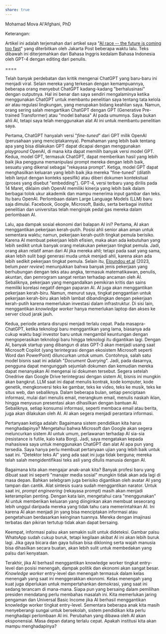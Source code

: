 ```yaml
---
share: true
---
```



Mohamad Mova Al'Afghani, PhD

Keterangan: 

Artikel ini adalah terjemahan dari artikel saya "[AI race -- the future is coming too fast](https://www.thejakartapost.com/opinion/2023/03/31/ai-race-the-future-is-coming-too-fast.html)" yang diterbitkan oleh Jakarta Post beberapa waktu lalu. Teks dibawah ini diterjemahkan dari Bahasa Inggris kedalam Bahasa Indonesia oleh GPT-4 dengan editing dari penulis.


====

Telah banyak perdebatan dan kritik mengenai ChatGPT yang baru-baru ini menjadi viral. Selain mereka yang terkesan dengan kemampuannya, beberapa orang menyebut ChatGPT kadang-kadang "berhalusinasi" dengan outputnya. Hal ini benar dan saya sendiri mengalaminya ketika menggunakan ChatGPT untuk membantu penelitian saya tentang tata kelola air atau regulasi lingkungan, yang merupakan bidang keahlian saya. Namun, orang sering salah mengartikan ChatGPT dengan GPT (Generative Pre-trained Transformer) atau "model bahasa" AI pada umumnya. Saya bukan ahli AI, tetapi saya telah menggunakan alat AI ini untuk membantu penelitian saya.

Pertama, ChatGPT hanyalah versi "*fine-tuned*" dari GPT milik OpenAI (perusahaan yang menciptakannya). Pemahaman yang lebih baik tentang apa yang bisa dilakukan GPT dapat dicapai dengan menggunakan *playground* OpenAI, di mana kita dapat memilih banyak versi model GPT. Kedua, model GPT, termasuk ChatGPT, dapat memberikan hasil yang lebih baik jika pengguna memanipulasi prompt mereka dengan lebih baik, sesuatu yang dikenal sebagai "rekayasa prompt". Ketiga, model GPT dapat menghasilkan keluaran yang lebih baik jika mereka "fine-tuned" (dilatih lebih lanjut dengan konteks spesifik) atau diberi dokumen kontekstual (proses yang disebut "embedding"). GPT-4, versi terbaru yang dirilis pada 14 Maret, diklaim oleh OpenAI memiliki kinerja yang lebih baik dalam berbagai tolok ukur akademik dan mampu menerima input gambar dan teks. Itu baru OpenAI. Perlombaan dalam Large Language Models (LLM) baru saja dimulai. Facebook, Google, Microsoft, Baidu, serta berbagai institut penelitian dan universitas telah menginjak pedal gas mereka dalam perlombaan AI.

Lalu, apa dampak sosial ekonomi dari balapan AI ini? Pertama, AI akan menggantikan pekerjaan kerah-putih. Posisi ahli senior akan aman untuk sementara waktu; namun, pekerjaan kerah-putih tingkat pemula berisiko. Karena AI membuat pekerjaan lebih efisien, maka akan ada kebutuhan yang lebih sedikit untuk banyak orang melakukan pekerjaan tingkat pemula. Jadi, orang akan relatif aman dari AI jika mereka ahli; tetapi pada saat yang sama, akan lebih sulit bagi generasi muda untuk menjadi ahli, karena akan ada lebih sedikit pekerjaan tingkat pemula. Selain itu, [Eloundou et.al](https://arxiv.org/abs/2303.10130) (2023, belum *peer review*) menunjukkan bahwa banyak jenis pekerjaan yang berhubungan dengan teks atau angka, termasuk matematikawan, penulis, akuntan, dan pemrogram sangat rentan terhadap ancaman oleh AI. Sebaliknya, pekerjaan yang mengandalkan pemikiran kritis dan sains memiliki korelasi negatif dengan paparan AI. AI juga akan menggantikan pekerjaan kerah-biru. Namun, menurut saya, tingkat penggantian untuk pekerjaan kerah-biru akan lebih lambat dibandingkan dengan pekerjaan kerah-putih karena memerlukan investasi dalam infrastruktur. Di sisi lain, menggantikan *knowledge worker* hanya memerlukan laptop dan akses ke server cloud jarak jauh.

Kedua, periode antara disrupsi menjadi terlalu cepat. Pada masapra-ChatGPT, ketika teknologi baru menggantikan yang lama, biasanya ada cukup waktu bagi investor baru untuk mengambil keuntungan dengan mengoperasikan teknologi baru hingga teknologi itu digantikan lagi. Dengan AI, banyak startup yang dibangun di atas GPT-3 akan menjadi usang saat Microsoft Copilot (yang terintegrasi dengan ekosistem Microsoft seperti Word dan PowerPoint) diluncurkan untuk umum. Contohnya, salah satu model bisnis saat ini adalah "*Document Querying*". Jadi, pada dasarnya, pengguna dapat mengunggah sejumlah dokumen dan kemudian mereka dapat menanyakan AI mengenai isi dokumen tersebut. Segera setelah Onedrive dan Google Drive terintegrasi dengan sistem AI, bisnis ini mungkin akan bangkrut. LLM saat ini dapat menulis kontrak, kode komputer, kode genetik, mengkonversi teks ke gambar, teks ke video, teks ke musik, teks ke situs web, dan sebaliknya. Dalam beberapa bulan, setiap penciptaan informasi, mulai dari menulis email, merangkum email, menulis naskah iklan, hingga menyusun presentasi akan dihasilkan dengan bantuan AI. Sebaliknya, setiap konsumsi informasi, seperti membaca email atau berita, juga akan dilakukan oleh AI. AI akan segera menjadi perantara informasi.

Pertanyaan ketiga adalah: Bagaimana sistem pendidikan kita harus menghadapinya? Mengetahui bahwa Microsoft dan Google akan segera meluncurkan sistem AI untuk umum, perlawanan terhadap AI sia-sia (resistance is futile, kalo kata Borg). Jadi, saya mengatakan kepada mahasiswa saya untuk menggunakan ChatGPT dan alat AI apa pun yang tersedia. Saya hanya perlu membuat pertanyaan ujian yang lebih baik untuk saat ini. "Detektor teks AI" yang ada saat ini juga tidak berguna; mereka telah salah mengidentifikasi teks asli yang ditulis manusia dengan AI.

Bagaimana kita akan mengajar anak-anak kita? Banyak profesi baru yang dibuat saat ini seperti "manajer media sosial" mungkin tidak akan ada lagi di masa depan. Bahkan selebgram juga berisiko digantikan oleh avatar AI yang tampan dan cantik. Alat sintesis suara sudah menggantikan narator. Untuk saat ini, *prompt engineering* (rekayasa prompt) masih akan menjadi keterampilan penting. Dengan kata lain, mengetahui cara "menggunakan" AI untuk memberikan keluaran yang diinginkan akan membuat seseorang lebih unggul daripada mereka yang tidak tahu cara memerintahkan AI. Ini karena AI akan menjadi jin yang bisa menciptakan informasi atau pengetahuan berdasarkan keinginan tuannya. Mereka dengan imajinasi terbatas dan pikiran tertutup tidak akan dapat bersaing.

Keempat, informasi palsu akan semakin sulit untuk dideteksi. Gambar palsu WhatsApp sudah cukup buruk, tetapi kegilaan akibat AI ini akan lebih buruk lagi. Jika gaya bicara dan gaya tulisan bisa dikloning serta wajah manusia bisa dihasilkan secara buatan, akan lebih sulit untuk membedakan yang palsu dari kenyataan.

Terakhir, jika AI berhasil menggantikan knowledge worker tingkat entry-level dan posisi menengah, dampak politik dan ekonomi akan sangat besar. *Knowledge worker* entry-level dan menengah termasuk dalam kelas menengah yang saat ini menggerakkan ekonomi. Kelas menengah yang kuat juga diperlukan untuk mempertahankan demokrasi, yang saat ini sedang terancam di mana-mana. Siapa pun yang bersaing dalam pemilihan presiden mendatang perlu membahas masalah ini. Kita memerlukan jaring pengaman dan Universal Basic Income jika AI berhasil menggantikan knowledge worker tingkat entry-level. Sementara beberapa anak kita masih menyeberangi sungai untuk bersekolah, sistem pendidikan kita perlu menghadapi perlombaan AI ini. Perubahan yang dibawa oleh AI akan eksponensial. Masa depan datang terlalu cepat. Apakah institusi kita akan mampu menghadapinya?